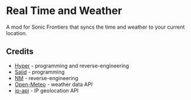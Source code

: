 # Real Time and Weather
A mod for Sonic Frontiers that syncs the time and weather to your current location.

## Credits
- [Hyper](https://github.com/HyperBE32) - programming and reverse-engineering
- [Sajid](https://github.com/Sajidur78) - programming
- [NM](https://github.com/NM-20) - reverse-engineering
- [Open-Meteo](https://open-meteo.com/) - weather data API
- [ip-api](https://ip-api.com/) - IP geolocation API
